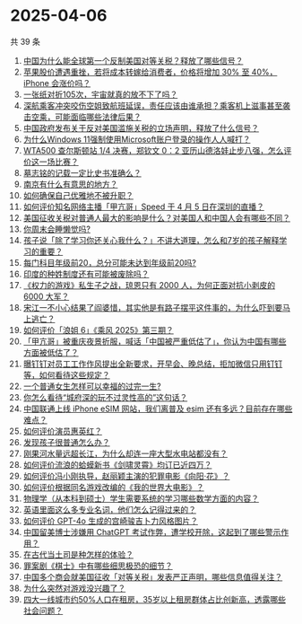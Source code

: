 # 2025-04-06

共 39 条

<!-- BEGIN -->
<!-- 最后更新时间 Sun Apr 06 2025 01:00:26 GMT+0800 (China Standard Time) -->

1. [中国为什么能全球第一个反制美国对等关税？释放了哪些信号？](https://www.zhihu.com/question/1891827986178733800)
1. [苹果股价遭遇重挫，若将成本转嫁给消费者，价格将增加 30% 至 40%，iPhone 会涨价吗？](https://www.zhihu.com/question/1891765548326549000)
1. [一张纸对折105次，宇宙就真的放不下了吗？](https://www.zhihu.com/question/428831824)
1. [深航乘客冲突咬伤空姐致航班延误，责任应该由谁承担？乘客机上滋事甚至袭击空乘，可能面临哪些法律后果？](https://www.zhihu.com/question/1890720995729463000)
1. [中国政府发布关于反对美国滥施关税的立场声明，释放了什么信号？](https://www.zhihu.com/question/1891929282139350000)
1. [为什么Windows 11强制使用Microsoft账户登录的操作人人喊打？](https://www.zhihu.com/question/533867947)
1. [WTA500 查尔斯顿站 1/4 决赛，郑钦文 0：2 亚历山德洛娃止步八强，怎么评价这一场比赛？](https://www.zhihu.com/question/1891679816706672600)
1. [墓志铭的记载一定比史书准确么？](https://www.zhihu.com/question/6654559925)
1. [南京有什么有意思的地方？](https://www.zhihu.com/question/26961037)
1. [如何确保自己优雅地不被升职？](https://www.zhihu.com/question/1888321671871582500)
1. [如何评价知名网络主播「甲亢哥」Speed 于 4 月 5 日在深圳的直播？](https://www.zhihu.com/question/1891034650614429000)
1. [美国征收关税对普通人最大的影响是什么？对美国人和中国人会有哪些不同？](https://www.zhihu.com/question/1891786918640969500)
1. [你周末会睡懒觉吗?](https://www.zhihu.com/question/659583480)
1. [孩子说「除了学习你还关心我什么？」不讲大道理，怎么和7岁的孩子解释学习的重要？](https://www.zhihu.com/question/1891016894519169800)
1. [每门科目年级前20，总分可能未达到年级前20吗?](https://www.zhihu.com/question/11132670769)
1. [印度的种姓制度还有可能被废除吗？](https://www.zhihu.com/question/9661972875)
1. [《权力的游戏》私生子之战，琼恩只有 2000 人，为何正面对抗小剥皮的 6000 大军？](https://www.zhihu.com/question/484268527)
1. [宋江一不小心结果了阎婆惜，其实他是有路子摆平这件事的，为什么吓到要马上逃亡？](https://www.zhihu.com/question/663197298)
1. [如何评价「浪姐 6」《乘风 2025》第三期？](https://www.zhihu.com/question/1891345248233448400)
1. [「甲亢哥」被重庆夜景折服，喊话「中国被严重低估了」，你认为中国有哪些方面被低估了？](https://www.zhihu.com/question/1891407039567192300)
1. [曝钉钉对员工工作作风提出全新要求，开早会、晚总结，拒加微信只用钉钉等，如何看待这些规定？](https://www.zhihu.com/question/1891187407463874800)
1. [一个普通女生怎样可以幸福的过完一生?](https://www.zhihu.com/question/442072646)
1. [你怎么看待“城府深的玩不过灵性高的”这句话？](https://www.zhihu.com/question/1890808461815703300)
1. [中国联通上线 iPhone eSIM 网站，我们离普及 esim 还有多远？目前存在哪些难点？](https://www.zhihu.com/question/1890353242971531000)
1. [如何评价演员惠英红？](https://www.zhihu.com/question/271338762)
1. [发现孩子很普通怎么办？](https://www.zhihu.com/question/412620700)
1. [刚果河水量远超长江，为什么却连一座大型水电站都没有？](https://www.zhihu.com/question/1888989861488345900)
1. [如何评价流浪的蛤蟆新书《剑啸灵霄》均订已近四万？](https://www.zhihu.com/question/1890889630188032500)
1. [如何评价冯小刚执导，赵丽颖主演的犯罪电影《向阳·花》？](https://www.zhihu.com/question/1890775674018555000)
1. [如何评价根据同名游戏改编的《我的世界大电影》？](https://www.zhihu.com/question/1890456140925621800)
1. [物理学（从本科到硕士）学生需要系统的学习哪些数学方面的内容？](https://www.zhihu.com/question/24159828)
1. [英语里面这么多专业名词，他们怎么记得过来的？](https://www.zhihu.com/question/15058995020)
1. [如何评价 GPT-4o 生成的宫崎骏吉卜力风格图片？](https://www.zhihu.com/question/1888947648549052700)
1. [中国留美博士涉嫌用 ChatGPT 考试作弊，遭学校开除，这起到了哪些警示作用？](https://www.zhihu.com/question/14346217153)
1. [在古代当土司是种怎样的体验？](https://www.zhihu.com/question/311639123)
1. [罪案剧《棋士》中有哪些细思极恐的细节？](https://www.zhihu.com/question/15721910357)
1. [中国多个商会就美国征收「对等关税」发表严正声明，哪些信息值得关注？](https://www.zhihu.com/question/1891799497962644000)
1. [为什么突然对游戏没兴趣了？](https://www.zhihu.com/question/606509490)
1. [四大一线城市约50%人口在租房，35岁以上租房群体占比创新高，透露哪些社会问题？](https://www.zhihu.com/question/1890718507672529000)

<!-- END -->
